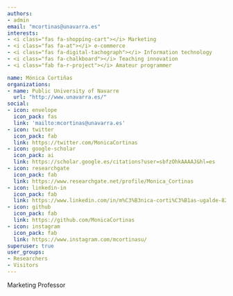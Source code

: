 ```yaml
---
authors:
- admin
email: "mcortinas@unavarra.es"
interests:
- <i class="fas fa-shopping-cart"></i> Marketing 
- <i class="fas fa-at"></i> e-commerce 
- <i class="fas fa-digital-tachograph"></i> Information technology 
- <i class="fas fa-chalkboard"></i> Teaching innovation 
- <i class="fab fa-r-project"></i> Amateur programmer

name: Mónica Cortiñas
organizations:
- name: Public University of Navarre
  url: "http://www.unavarra.es/"
social:
- icon: envelope
  icon_pack: fas
  link: 'mailto:mcortinas@unavarra.es'
- icon: twitter
  icon_pack: fab
  link: https://twitter.com/MonicaCortinas
- icon: google-scholar
  icon_pack: ai
  link: https://scholar.google.es/citations?user=sbfzOhkAAAAJ&hl=es
- icon: researchgate
  icon_pack: fab
  link: https://www.researchgate.net/profile/Monica_Cortinas    
- icon: linkedin-in
  icon_pack: fab
  link: https://www.linkedin.com/in/m%C3%B3nica-corti%C3%B1as-ugalde-82043033/ 
- icon: github
  icon_pack: fab
  link: https://github.com/MonicaCortinas
- icon: instagram
  icon_pack: fab
  link: https://www.instagram.com/mcortinasu/ 
superuser: true
user_groups:
- Researchers
- Visitors
---
```


Marketing Professor 
